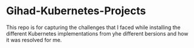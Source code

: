 # Gihad-Kubernetes-Projects

This repo is for capturing the challenges that I faced while installing the different Kubernetes implementations from yhe different bersions and how it was resolved for me.
